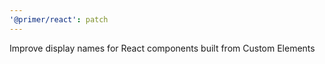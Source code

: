 ```yaml
---
'@primer/react': patch
---
```


Improve display names for React components built from Custom Elements
